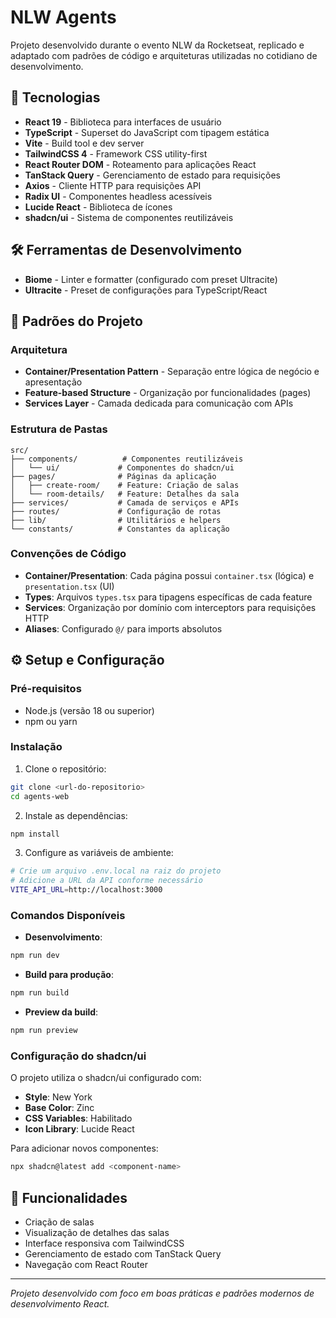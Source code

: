 # NLW Agents

Projeto desenvolvido durante o evento NLW da Rocketseat, replicado e adaptado com padrões de código e arquiteturas utilizadas no cotidiano de desenvolvimento.

## 🚀 Tecnologias

- **React 19** - Biblioteca para interfaces de usuário
- **TypeScript** - Superset do JavaScript com tipagem estática
- **Vite** - Build tool e dev server
- **TailwindCSS 4** - Framework CSS utility-first
- **React Router DOM** - Roteamento para aplicações React
- **TanStack Query** - Gerenciamento de estado para requisições
- **Axios** - Cliente HTTP para requisições API
- **Radix UI** - Componentes headless acessíveis
- **Lucide React** - Biblioteca de ícones
- **shadcn/ui** - Sistema de componentes reutilizáveis

## 🛠️ Ferramentas de Desenvolvimento

- **Biome** - Linter e formatter (configurado com preset Ultracite)
- **Ultracite** - Preset de configurações para TypeScript/React

## 📁 Padrões do Projeto

### Arquitetura
- **Container/Presentation Pattern** - Separação entre lógica de negócio e apresentação
- **Feature-based Structure** - Organização por funcionalidades (pages)
- **Services Layer** - Camada dedicada para comunicação com APIs

### Estrutura de Pastas
```
src/
├── components/          # Componentes reutilizáveis
│   └── ui/             # Componentes do shadcn/ui
├── pages/              # Páginas da aplicação
│   ├── create-room/    # Feature: Criação de salas
│   └── room-details/   # Feature: Detalhes da sala
├── services/           # Camada de serviços e APIs
├── routes/             # Configuração de rotas
├── lib/                # Utilitários e helpers
└── constants/          # Constantes da aplicação
```

### Convenções de Código
- **Container/Presentation**: Cada página possui `container.tsx` (lógica) e `presentation.tsx` (UI)
- **Types**: Arquivos `types.tsx` para tipagens específicas de cada feature
- **Services**: Organização por domínio com interceptors para requisições HTTP
- **Aliases**: Configurado `@/` para imports absolutos

## ⚙️ Setup e Configuração

### Pré-requisitos
- Node.js (versão 18 ou superior)
- npm ou yarn

### Instalação

1. Clone o repositório:
```bash
git clone <url-do-repositorio>
cd agents-web
```

2. Instale as dependências:
```bash
npm install
```

3. Configure as variáveis de ambiente:
```bash
# Crie um arquivo .env.local na raiz do projeto
# Adicione a URL da API conforme necessário
VITE_API_URL=http://localhost:3000
```

### Comandos Disponíveis

- **Desenvolvimento**:
```bash
npm run dev
```

- **Build para produção**:
```bash
npm run build
```

- **Preview da build**:
```bash
npm run preview
```

### Configuração do shadcn/ui

O projeto utiliza o shadcn/ui configurado com:
- **Style**: New York
- **Base Color**: Zinc
- **CSS Variables**: Habilitado
- **Icon Library**: Lucide React

Para adicionar novos componentes:
```bash
npx shadcn@latest add <component-name>
```

## 🎯 Funcionalidades

- Criação de salas
- Visualização de detalhes das salas
- Interface responsiva com TailwindCSS
- Gerenciamento de estado com TanStack Query
- Navegação com React Router

---

*Projeto desenvolvido com foco em boas práticas e padrões modernos de desenvolvimento React.*
